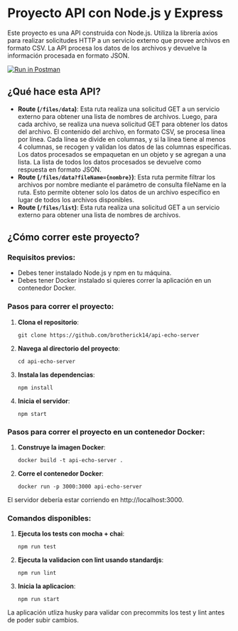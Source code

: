 # Proyecto API con Node.js y Express

Este proyecto es una API construida con Node.js. Utiliza la librería axios para realizar solicitudes HTTP a un servicio externo que provee archivos en formato CSV. La API procesa los datos de los archivos y devuelve la información procesada en formato JSON.

[![Run in Postman](https://run.pstmn.io/button.svg)](https://god.gw.postman.com/run-collection/1584350-79771696-b476-415b-bb55-c76ef034dcbe?action=collection%2Ffork&source=rip_markdown&collection-url=entityId%3D1584350-79771696-b476-415b-bb55-c76ef034dcbe%26entityType%3Dcollection%26workspaceId%3D06b98e37-7532-4ce6-857e-b894a188b916)

## ¿Qué hace esta API?
  
- **Route (`/files/data`)**: Esta ruta realiza una solicitud GET a un servicio externo para obtener una lista de nombres de archivos. Luego, para cada archivo, se realiza una nueva solicitud GET para obtener los datos del archivo. El contenido del archivo, en formato CSV, se procesa línea por línea. Cada línea se divide en columnas, y si la línea tiene al menos 4 columnas, se recogen y validan los datos de las columnas específicas. Los datos procesados se empaquetan en un objeto y se agregan a una lista. La lista de todos los datos procesados se devuelve como respuesta en formato JSON.
- **Route (`/files/data?fileName={nombre}`)**: Esta ruta permite filtrar los archivos por nombre mediante el parámetro de consulta fileName en la ruta. Esto permite obtener solo los datos de un archivo específico en lugar de todos los archivos disponibles.
- **Route (`/files/list`)**: Esta ruta realiza una solicitud GET a un servicio externo para obtener una lista de nombres de archivos.

## ¿Cómo correr este proyecto?

### Requisitos previos:

- Debes tener instalado Node.js y npm en tu máquina.
- Debes tener Docker instalado si quieres correr la aplicación en un contenedor Docker.

### Pasos para correr el proyecto:

1. **Clona el repositorio**: 
    ```
    git clone https://github.com/brotherick14/api-echo-server
    ```

2. **Navega al directorio del proyecto**: 
    ```
    cd api-echo-server
    ```

3. **Instala las dependencias**: 
    ```
    npm install
    ```

4. **Inicia el servidor**: 
    ```
    npm start
    ```

### Pasos para correr el proyecto en un contenedor Docker:

1. **Construye la imagen Docker**: 
    ```
    docker build -t api-echo-server .
    ```

2. **Corre el contenedor Docker**: 
    ```
    docker run -p 3000:3000 api-echo-server
    ```

El servidor debería estar corriendo en http://localhost:3000.

### Comandos disponibles:

1. **Ejecuta los tests con mocha + chai**: 
    ```
    npm run test
    ```

2. **Ejecuta la validacion con lint usando standardjs**: 
    ```
    npm run lint
    ```

3. **Inicia la aplicacion**: 
    ```
    npm run start
    ```

La aplicación utliza husky para validar con precommits los test y lint antes de poder subir cambios.
